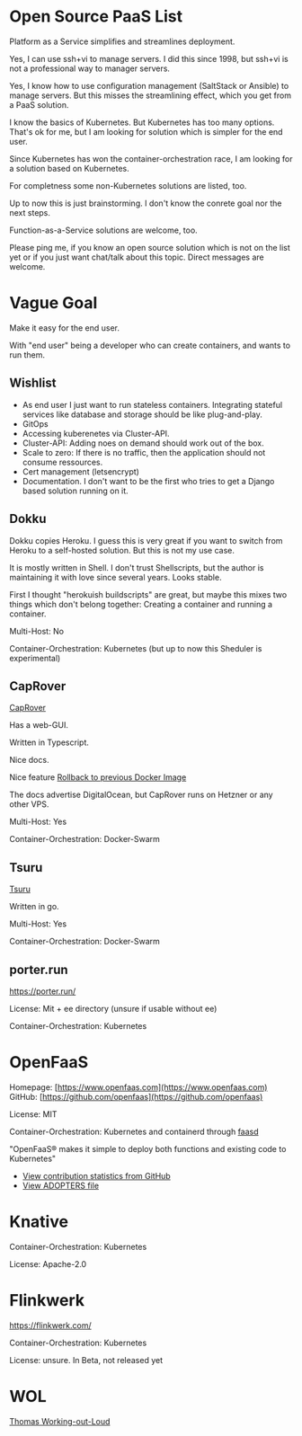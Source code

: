 # Open Source PaaS List

Platform as a Service simplifies and streamlines deployment.

Yes, I can use ssh+vi to manage servers. I did this since 1998, but ssh+vi is not 
a professional way to manager servers.

Yes, I know how to use configuration management (SaltStack or Ansible) to manage servers. But this misses
the streamlining effect, which you get from a PaaS solution.

I know the basics of Kubernetes. But Kubernetes has too many options. That's ok for me, but I am looking for solution
which is simpler for the end user. 

Since Kubernetes has won the container-orchestration race, I am looking for a solution based on Kubernetes.

For completness some non-Kubernetes solutions are listed, too.

Up to now this is just brainstorming. I don't know the conrete goal nor the next steps.

Function-as-a-Service solutions are welcome, too.

Please ping me, if you know an open source solution which is not on the list yet or if you just want chat/talk about this topic. Direct messages are welcome.

# Vague Goal

Make it easy for the end user.

With "end user" being a developer who can create containers, and wants to run them.

## Wishlist

* As end user I just want to run stateless containers. Integrating stateful services like database and storage should be like plug-and-play.
* GitOps
* Accessing kuberenetes via Cluster-API.
* Cluster-API: Adding noes on demand should work out of the box.
* Scale to zero: If there is no traffic, then the application should not consume ressources.
* Cert management (letsencrypt)
* Documentation. I don't want to be the first who tries to get a Django based solution running on it.

## Dokku

Dokku copies Heroku. I guess this is very great if you want to switch from Heroku to a self-hosted solution. But this
is not my use case.

It is mostly written in Shell. I don't trust Shellscripts, but the author is maintaining it with love since several years. Looks stable.

First I thought "herokuish buildscripts" are great, but maybe this mixes two things which don't belong together: Creating a container and running a container.

Multi-Host: No

Container-Orchestration: Kubernetes (but up to now this Sheduler is experimental)


## CapRover

[CapRover](https://github.com/caprover/caprover)

Has a web-GUI.

Written in Typescript.

Nice docs.

Nice feature [Rollback to previous Docker Image](https://caprover.com/docs/deployment-methods.html#one-click-rollback)

The docs advertise DigitalOcean, but CapRover runs on Hetzner or any other VPS.

Multi-Host: Yes 

Container-Orchestration: Docker-Swarm

## Tsuru

[Tsuru](https://tsuru.io/)

Written in go.

Multi-Host: Yes

Container-Orchestration: Docker-Swarm

## porter.run

https://porter.run/

License: Mit + ee directory (unsure if usable without ee)

Container-Orchestration: Kubernetes

# OpenFaaS

Homepage: [https://www.openfaas.com](https://www.openfaas.com)
GitHub: [https://github.com/openfaas](https://github.com/openfaas)

License: MIT

Container-Orchestration: Kubernetes and containerd through [faasd](https://github.com/openfaas/faasd)

"OpenFaaS® makes it simple to deploy both functions and existing code to Kubernetes"

* [View contribution statistics from GitHub](https://kenfdev.o6s.io/github-stats-page)
* [View ADOPTERS file](https://github.com/openfaas/faas/blob/master/ADOPTERS.md)

# Knative

Container-Orchestration: Kubernetes

License: Apache-2.0

# Flinkwerk


https://flinkwerk.com/

Container-Orchestration: Kubernetes

License: unsure. In Beta, not released yet

# WOL

[Thomas Working-out-Loud](//github.com/guettli/wol)

